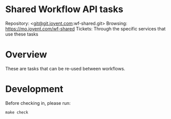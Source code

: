 <!--
    This Source Code Form is subject to the terms of the Mozilla Public
    License, v. 2.0. If a copy of the MPL was not distributed with this
    file, You can obtain one at http://mozilla.org/MPL/2.0/.
-->

<!--
    Copyright (c) 2014, Joyent, Inc.
-->

# Shared Workflow API tasks

Repository: <git@git.joyent.com:wf-shared.git>
Browsing: <https://mo.joyent.com/wf-shared>
Tickets: Through the specific services that use these tasks


# Overview

These are tasks that can be re-used between workflows.


# Development

Before checking in, please run:

    make check
